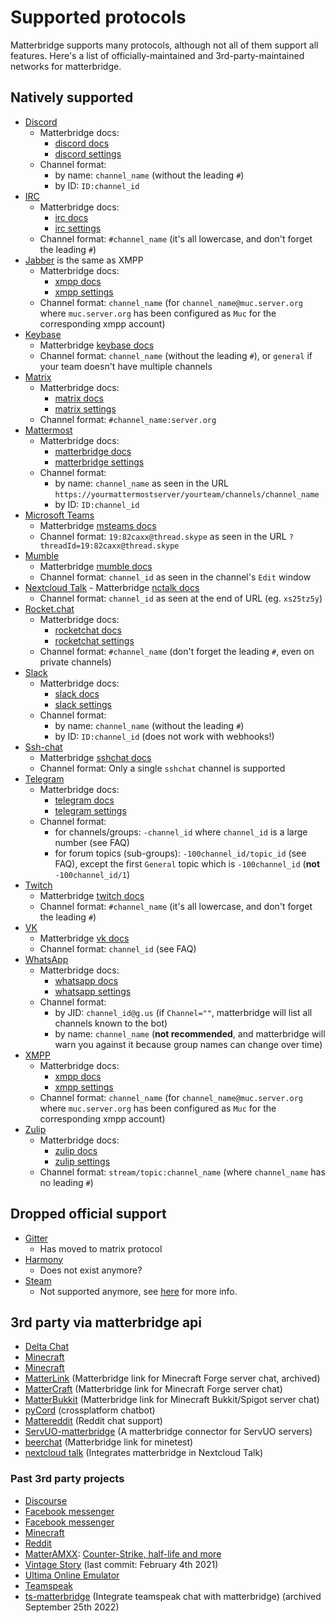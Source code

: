 # Supported protocols

Matterbridge supports many protocols, although not all of them support all features. Here's a list of officially-maintained and 3rd-party-maintained networks for matterbridge.

## Natively supported

- [Discord](https://discordapp.com)
  - Matterbridge docs:
    - [discord docs](discord/)
    - [discord settings](discord/settings.md)
  - Channel format:
    - by name: `channel_name` (without the leading `#`)
    - by ID: `ID:channel_id`
- [IRC](http://www.mirc.com/servers.html)
  - Matterbridge docs:
    - [irc docs](irc/)
    - [irc settings](irc/settings.md)
  - Channel format: `#channel_name` (it's all lowercase, and don't forget the leading `#`)
- [Jabber](https://joinjabber.org/) is the same as XMPP
  - Matterbridge docs:
    - [xmpp docs](xmpp/)
    - [xmpp settings](xmpp/settings.md)
  - Channel format: `channel_name` (for `channel_name@muc.server.org` where `muc.server.org` has been configured as `Muc` for the corresponding xmpp account)
- [Keybase](https://keybase.io)
  - Matterbridge [keybase docs](keybase/)
  - Channel format: `channel_name` (without the leading `#`), or `general` if your team doesn't have multiple channels
- [Matrix](https://matrix.org)
  - Matterbridge docs:
    - [matrix docs](matrix/)
    - [matrix settings](matrix/settings.md)
  - Channel format: `#channel_name:server.org`
- [Mattermost](https://github.com/mattermost/mattermost-server/)
  - Matterbridge docs:
    - [matterbridge docs](matterbridge/)
    - [matterbridge settings](matterbridge/settings.md)
  - Channel format:
    - by name: `channel_name` as seen in the URL `https://yourmattermostserver/yourteam/channels/channel_name`
    - by ID: `ID:channel_id`
- [Microsoft Teams](https://teams.microsoft.com)
  - Matterbridge [msteams docs](msteams/)
  - Channel format: `19:82caxx@thread.skype` as seen in the URL `?threadId=19:82caxx@thread.skype`
- [Mumble](https://www.mumble.info/)
  - Matterbridge [mumble docs](mumble/)
  - Channel format: `channel_id` as seen in the channel's `Edit` window
- [Nextcloud Talk](https://nextcloud.com/talk/)
  - Matterbridge [nctalk docs](nctalk/)
  - Channel format: `channel_id` as seen at the end of URL (eg. `xs25tz5y`)
- [Rocket.chat](https://rocket.chat)
  - Matterbridge docs:
    - [rocketchat docs](rocketchat/)
    - [rocketchat settings](rocketchat/settings.md)
  - Channel format: `#channel_name` (don't forget the leading `#`, even on private channels)
- [Slack](https://slack.com)
  - Matterbridge docs:
    - [slack docs](slack/)
    - [slack settings](slack/settings.md)
  - Channel format:
    - by name: `channel_name` (without the leading `#`)
    - by ID: `ID:channel_id` (does not work with webhooks!)
- [Ssh-chat](https://github.com/shazow/ssh-chat)
  - Matterbridge [sshchat docs](sshchat/)
  - Channel format: Only a single `sshchat` channel is supported
- [Telegram](https://telegram.org)
  - Matterbridge docs:
    - [telegram docs](telegram/)
    - [telegram settings](telegram/settings.md)
  - Channel format:
    - for channels/groups: `-channel_id` where `channel_id` is a large number (see FAQ)
    - for forum topics (sub-groups): `-100channel_id/topic_id` (see FAQ), except the first `General` topic which is `-100channel_id` (**not** `-100channel_id/1`)
- [Twitch](https://twitch.tv)
  - Matterbridge [twitch docs](twitch/)
  - Channel format: `#channel_name` (it's all lowercase, and don't forget the leading `#`)
- [VK](https://vk.com/)
  - Matterbridge [vk docs](vk/)
  - Channel format: `channel_id` (see FAQ)
- [WhatsApp](https://www.whatsapp.com/)
  - Matterbridge docs:
    - [whatsapp docs](whatsapp/)
    - [whatsapp settings](whatsapp/settings.md)
  - Channel format:
    - by JID: `channel_id@g.us` (if `Channel=""`, matterbridge will list all channels known to the bot)
    - by name: `channel_name` (**not recommended**, and matterbridge will warn you against it because group names can change over time)
- [XMPP](https://xmpp.org)
  - Matterbridge docs:
    - [xmpp docs](xmpp/)
    - [xmpp settings](xmpp/settings.md)
  - Channel format: `channel_name` (for `channel_name@muc.server.org` where `muc.server.org` has been configured as `Muc` for the corresponding xmpp account)
- [Zulip](https://zulipchat.com)
  - Matterbridge docs:
    - [zulip docs](zulip/)
    - [zulip settings](zulip/settings.md)
  - Channel format: `stream/topic:channel_name` (where `channel_name` has no leading `#`)

## Dropped official support

- [Gitter](https://gitter.im)
  - Has moved to matrix protocol
- [Harmony](https://harmonyapp.io)
  - Does not exist anymore?
- [Steam](https://store.steampowered.com/)
  - Not supported anymore, see [here](https://github.com/Philipp15b/go-steam/issues/94) for more info.

## 3rd party via matterbridge api

- [Delta Chat](https://github.com/deltachat-bot/matterdelta)
- [Minecraft](https://github.com/raws/mattercraft)
- [Minecraft](https://gitlab.com/Programie/MatterBukkit)
- [MatterLink](https://github.com/elytra/MatterLink) (Matterbridge link for Minecraft Forge server chat, archived)
- [MatterCraft](https://github.com/raws/mattercraft) (Matterbridge link for Minecraft Forge server chat)
- [MatterBukkit](https://gitlab.com/Programie/MatterBukkit) (Matterbridge link for Minecraft Bukkit/Spigot server chat)
- [pyCord](https://github.com/NikkyAI/pyCord) (crossplatform chatbot)
- [Mattereddit](https://github.com/bonehurtingjuice/mattereddit) (Reddit chat support)
- [ServUO-matterbridge](https://github.com/kuoushi/ServUO-Matterbridge) (A matterbridge connector for ServUO servers)
- [beerchat](https://github.com/mt-mods/beerchat) (Matterbridge link for minetest)
- [nextcloud talk](https://github.com/nextcloud/talk_matterbridge) (Integrates matterbridge in Nextcloud Talk)


### Past 3rd party projects

- [Discourse](https://github.com/DeclanHoare/matterbabble)
- [Facebook messenger](https://github.com/powerjungle/fbridge-asyncio)
- [Facebook messenger](https://github.com/VictorNine/fbridge)
- [Minecraft](https://github.com/elytra/MatterLink)
- [Reddit](https://github.com/bonehurtingjuice/mattereddit)
- [MatterAMXX](https://github.com/andrewlindberg/MatterAMXX): [Counter-Strike, half-life and more](https://forums.alliedmods.net/showthread.php?t=319430)
- [Vintage Story](https://github.com/NikkyAI/vs-matterbridge) (last commit: February 4th 2021)
- [Ultima Online Emulator](https://github.com/kuoushi/ServUO-Matterbridge)
- [Teamspeak](https://github.com/Archeb/ts-matterbridge)
- [ts-matterbridge](https://github.com/Archeb/ts-matterbridge) (Integrate teamspeak chat with matterbridge) (archived September 25th 2022)
